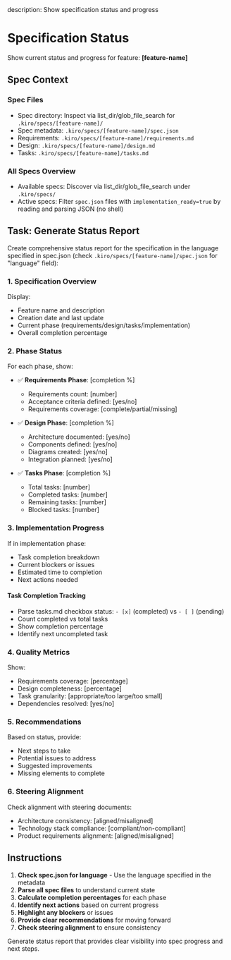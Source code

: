 <meta>
description: Show specification status and progress
</meta>

# Specification Status

Show current status and progress for feature: **[feature-name]**

## Spec Context

### Spec Files
- Spec directory: Inspect via list_dir/glob_file_search for `.kiro/specs/[feature-name]/`
- Spec metadata: `.kiro/specs/[feature-name]/spec.json`
- Requirements: `.kiro/specs/[feature-name]/requirements.md`
- Design: `.kiro/specs/[feature-name]/design.md`
- Tasks: `.kiro/specs/[feature-name]/tasks.md`

### All Specs Overview
- Available specs: Discover via list_dir/glob_file_search under `.kiro/specs/`
- Active specs: Filter `spec.json` files with `implementation_ready=true` by reading and parsing JSON (no shell)

## Task: Generate Status Report

Create comprehensive status report for the specification in the language specified in spec.json (check `.kiro/specs/[feature-name]/spec.json` for "language" field):

### 1. Specification Overview
Display:
- Feature name and description
- Creation date and last update
- Current phase (requirements/design/tasks/implementation)
- Overall completion percentage

### 2. Phase Status
For each phase, show:
- ✅ **Requirements Phase**: [completion %]
  - Requirements count: [number]
  - Acceptance criteria defined: [yes/no]
  - Requirements coverage: [complete/partial/missing]

- ✅ **Design Phase**: [completion %]
  - Architecture documented: [yes/no]
  - Components defined: [yes/no]
  - Diagrams created: [yes/no]
  - Integration planned: [yes/no]

- ✅ **Tasks Phase**: [completion %]
  - Total tasks: [number]
  - Completed tasks: [number]
  - Remaining tasks: [number]
  - Blocked tasks: [number]

### 3. Implementation Progress
If in implementation phase:
- Task completion breakdown
- Current blockers or issues
- Estimated time to completion
- Next actions needed

#### Task Completion Tracking
- Parse tasks.md checkbox status: `- [x]` (completed) vs `- [ ]` (pending)
- Count completed vs total tasks
- Show completion percentage
- Identify next uncompleted task

### 4. Quality Metrics
Show:
- Requirements coverage: [percentage]
- Design completeness: [percentage]
- Task granularity: [appropriate/too large/too small]
- Dependencies resolved: [yes/no]

### 5. Recommendations
Based on status, provide:
- Next steps to take
- Potential issues to address
- Suggested improvements
- Missing elements to complete

### 6. Steering Alignment
Check alignment with steering documents:
- Architecture consistency: [aligned/misaligned]
- Technology stack compliance: [compliant/non-compliant]
- Product requirements alignment: [aligned/misaligned]

## Instructions

1. **Check spec.json for language** - Use the language specified in the metadata
2. **Parse all spec files** to understand current state
3. **Calculate completion percentages** for each phase
4. **Identify next actions** based on current progress
5. **Highlight any blockers** or issues
6. **Provide clear recommendations** for moving forward
7. **Check steering alignment** to ensure consistency

Generate status report that provides clear visibility into spec progress and next steps.